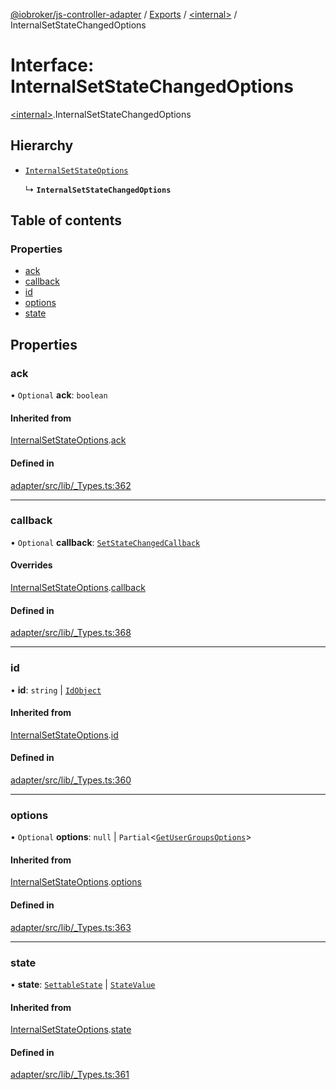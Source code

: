 [@iobroker/js-controller-adapter](../README.md) / [Exports](../modules.md) / [\<internal\>](../modules/internal_.md) / InternalSetStateChangedOptions

# Interface: InternalSetStateChangedOptions

[\<internal\>](../modules/internal_.md).InternalSetStateChangedOptions

## Hierarchy

- [`InternalSetStateOptions`](internal_.InternalSetStateOptions.md)

  ↳ **`InternalSetStateChangedOptions`**

## Table of contents

### Properties

- [ack](internal_.InternalSetStateChangedOptions.md#ack)
- [callback](internal_.InternalSetStateChangedOptions.md#callback)
- [id](internal_.InternalSetStateChangedOptions.md#id)
- [options](internal_.InternalSetStateChangedOptions.md#options)
- [state](internal_.InternalSetStateChangedOptions.md#state)

## Properties

### ack

• `Optional` **ack**: `boolean`

#### Inherited from

[InternalSetStateOptions](internal_.InternalSetStateOptions.md).[ack](internal_.InternalSetStateOptions.md#ack)

#### Defined in

[adapter/src/lib/_Types.ts:362](https://github.com/ioBroker/ioBroker.js-controller/blob/ea40ee4f/packages/adapter/src/lib/_Types.ts#L362)

___

### callback

• `Optional` **callback**: [`SetStateChangedCallback`](../modules/internal_.md#setstatechangedcallback)

#### Overrides

[InternalSetStateOptions](internal_.InternalSetStateOptions.md).[callback](internal_.InternalSetStateOptions.md#callback)

#### Defined in

[adapter/src/lib/_Types.ts:368](https://github.com/ioBroker/ioBroker.js-controller/blob/ea40ee4f/packages/adapter/src/lib/_Types.ts#L368)

___

### id

• **id**: `string` \| [`IdObject`](internal_.IdObject.md)

#### Inherited from

[InternalSetStateOptions](internal_.InternalSetStateOptions.md).[id](internal_.InternalSetStateOptions.md#id)

#### Defined in

[adapter/src/lib/_Types.ts:360](https://github.com/ioBroker/ioBroker.js-controller/blob/ea40ee4f/packages/adapter/src/lib/_Types.ts#L360)

___

### options

• `Optional` **options**: ``null`` \| `Partial`\<[`GetUserGroupsOptions`](internal_.GetUserGroupsOptions.md)\>

#### Inherited from

[InternalSetStateOptions](internal_.InternalSetStateOptions.md).[options](internal_.InternalSetStateOptions.md#options)

#### Defined in

[adapter/src/lib/_Types.ts:363](https://github.com/ioBroker/ioBroker.js-controller/blob/ea40ee4f/packages/adapter/src/lib/_Types.ts#L363)

___

### state

• **state**: [`SettableState`](../modules/internal_.md#settablestate) \| [`StateValue`](../modules/internal_.md#statevalue)

#### Inherited from

[InternalSetStateOptions](internal_.InternalSetStateOptions.md).[state](internal_.InternalSetStateOptions.md#state)

#### Defined in

[adapter/src/lib/_Types.ts:361](https://github.com/ioBroker/ioBroker.js-controller/blob/ea40ee4f/packages/adapter/src/lib/_Types.ts#L361)
